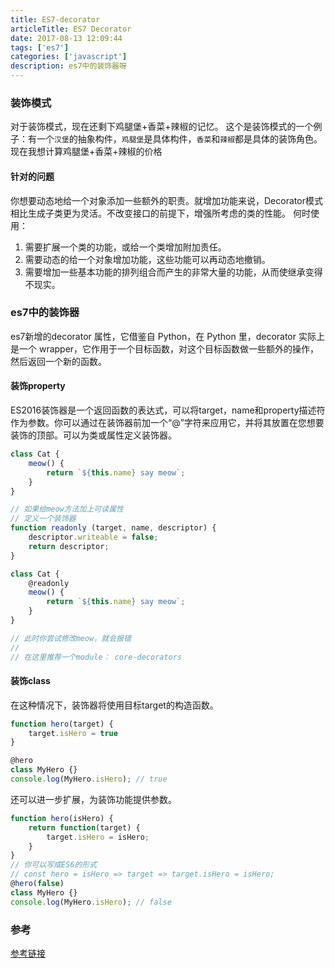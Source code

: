 ```yaml
---
title: ES7-decorator
articleTitle: ES7 Decorator
date: 2017-08-13 12:09:44
tags: ['es7']
categories: ['javascript']
description: es7中的装饰器呀
---
```


### 装饰模式
对于装饰模式，现在还剩下鸡腿堡+香菜+辣椒的记忆。
这个是装饰模式的一个例子：有一个`汉堡`的抽象构件，`鸡腿堡`是具体构件，`香菜`和`辣椒`都是具体的装饰角色。现在我想计算鸡腿堡+香菜+辣椒的价格

#### 针对的问题
你想要动态地给一个对象添加一些额外的职责。就增加功能来说，Decorator模式相比生成子类更为灵活。不改变接口的前提下，增强所考虑的类的性能。
何时使用：
1. 需要扩展一个类的功能，或给一个类增加附加责任。
2. 需要动态的给一个对象增加功能，这些功能可以再动态地撤销。
3. 需要增加一些基本功能的排列组合而产生的非常大量的功能，从而使继承变得不现实。

### es7中的装饰器
es7新增的decorator 属性，它借鉴自 Python，在 Python 里，decorator 实际上是一个 wrapper，它作用于一个目标函数，对这个目标函数做一些额外的操作，然后返回一个新的函数。
#### 装饰property
ES2016装饰器是一个返回函数的表达式，可以将target，name和property描述符作为参数。你可以通过在装饰器前加一个“@”字符来应用它，并将其放置在您想要装饰的顶部。可以为类或属性定义装饰器。

```js
class Cat {
    meow() {
        return `${this.name} say meow`;
    }
}

// 如果给meow方法加上可读属性
// 定义一个装饰器
function readonly (target, name, descriptor) {
    descriptor.writeable = false;
    return descriptor;
}

class Cat {
    @readonly
    meow() {
        return `${this.name} say meow`;
    }
}

// 此时你尝试修改meow，就会报错
//
// 在这里推荐一个module： core-decorators
```

#### 装饰class
在这种情况下，装饰器将使用目标target的构造函数。
```js
function hero(target) {
    target.isHero = true
}

@hero
class MyHero {}
console.log(MyHero.isHero); // true
```
还可以进一步扩展，为装饰功能提供参数。
```js
function hero(isHero) {
    return function(target) {
        target.isHero = isHero;
    }
}
// 你可以写成ES6的形式
// const hero = isHero => target => target.isHero = isHero;
@hero(false)
class MyHero {}
console.log(MyHero.isHero); // false
```

### 参考
[参考链接](https://medium.com/google-developers/exploring-es7-decorators-76ecb65fb841)

